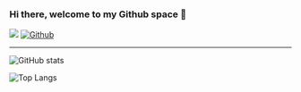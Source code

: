 ### Hi there, welcome to my Github space 🚀

![](https://visitor-badge.laobi.icu/badge?page_id=MohlalaComfort.MohlalaComfort)  [![Github](https://img.shields.io/github/followers/CharalambosIoannou?label=Follow&style=social)](https://github.com/MohlalaComfort)

---
<!--
**MohlalaComfort/MohlalaComfort** is a ✨ _special_ ✨ repository because its `README.md` (this file) appears on your GitHub profile.

Here are some ideas to get you started:

- 🔭 I’m currently working on ...
- 🌱 I’m currently learning ...
- 👯 I’m looking to collaborate on ...
- 🤔 I’m looking for help with ...
- 💬 Ask me about ...
- 📫 How to reach me: ...
- 😄 Pronouns: ...
- ⚡ Fun fact: ...
-->



![GitHub stats](https://github-readme-stats.vercel.app/api?username=MohlalaComfort&show_icons=true&theme=tokyonight) 

![Top Langs](https://github-readme-stats.vercel.app/api/top-langs/?username=MohlalaComfort&theme=tokyonight)


